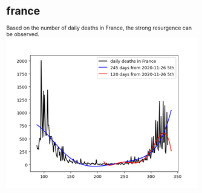 # france

Based on the number of daily deaths in France, the strong resurgence can be observed.
<img src='france.gif' height=400 width=600>
